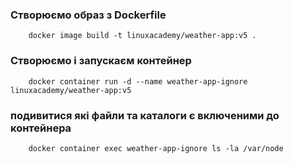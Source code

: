 ### Створюємо образ з Dockerfile
```
    docker image build -t linuxacademy/weather-app:v5 .
```
### Створюємо і запускаєм контейнер
```
    docker container run -d --name weather-app-ignore linuxacademy/weather-app:v5
```
### подивитися які файли та каталоги є включеними до контейнера
```
    docker container exec weather-app-ignore ls -la /var/node
```